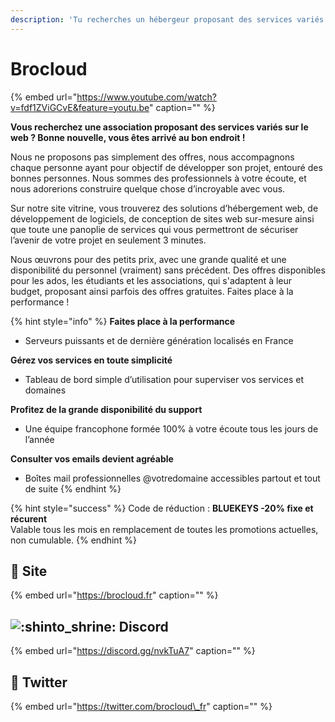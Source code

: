 ```yaml
---
description: 'Tu recherches un hébergeur proposant des services variés (web, vps, bot..) ?'
---
```


# Brocloud

{% embed url="https://www.youtube.com/watch?v=fdf1ZViGCvE&feature=youtu.be" caption="" %}

**Vous recherchez une association proposant des services variés sur le web ? Bonne nouvelle, vous êtes arrivé au bon endroit !**

Nous ne proposons pas simplement des offres, nous accompagnons chaque personne ayant pour objectif de développer son projet, entouré des bonnes personnes. Nous sommes des professionnels à votre écoute, et nous adorerions construire quelque chose d’incroyable avec vous.

Sur notre site vitrine, vous trouverez des solutions d’hébergement web, de développement de logiciels, de conception de sites web sur-mesure ainsi que toute une panoplie de services qui vous permettront de sécuriser l’avenir de votre projet en seulement 3 minutes.

Nous œuvrons pour des petits prix, avec une grande qualité et une disponibilité du personnel \(vraiment\) sans précédent. Des offres disponibles pour les ados, les étudiants et les associations, qui s'adaptent à leur budget, proposant ainsi parfois des offres gratuites. Faites place à la performance !

{% hint style="info" %}
**Faites place à la performance**

* Serveurs puissants et de dernière génération localisés en France

**Gérez vos services en toute simplicité**

* Tableau de bord simple d’utilisation pour superviser vos services et domaines

**Profitez de la grande disponibilité du support**

* Une équipe francophone formée 100% à votre écoute tous les jours de l’année

**Consulter vos emails devient agréable**

* Boîtes mail professionnelles @votredomaine accessibles partout et tout de suite
{% endhint %}

{% hint style="success" %}
Code de réduction : **BLUEKEYS -20% fixe et récurent**  
Valable tous les mois en remplacement de toutes les promotions actuelles, non cumulable.
{% endhint %}

## 🔗 Site

{% embed url="https://brocloud.fr" caption="" %}

## ![:shinto\_shrine:](https://discord.com/assets/c69e993b1de469f191315a52bfa4f1b1.svg) Discord

{% embed url="https://discord.gg/nvkTuA7" caption="" %}

## 🔗 Twitter

{% embed url="https://twitter.com/brocloud\_fr" caption="" %}

